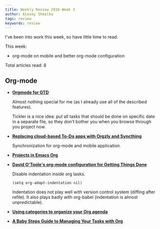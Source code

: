 ```yaml
---
title: Weekly Review 2018 Week 3
author: Alexey Shmalko
tags: review
keywords: review
---
```


I've been into work this week, so have little time to read.

This week:

- org-mode on mobile and better org-mode configuration

<!--more-->

Total articles read: 8

## Org-mode

- **[Orgmode for GTD](https://emacs.cafe/emacs/orgmode/gtd/2017/06/30/orgmode-gtd.html)**

  Almost nothing special for me (as I already use all of the described features).

  Tickler is a nice idea: put all tasks that should be done on specific date in a separate file, so they don't bother you when you browse through you project now.

- **[Replacing cloud-based To-Do apps with Orgzly and Syncthing](https://medium.com/@JosephKiran/replacing-cloud-based-to-do-apps-with-orgzly-and-syncthing-6a065419d61)**

  Synchronization for org-mode and mobile application.

- **[Projects in Emacs Org](http://sachachua.com/blog/2008/01/projects-in-emacs-org/)**
- **[David O'Toole's org-mode configuration for Getting Things Done](https://gist.github.com/dandrews/4644693)**

  Disable indentation inside org tasks.

  ```
  (setq org-adapt-indentation nil)
  ```

  Indentation does not play well with version control system (diffing after refile). It also plays badly with org-babel (indentation is almost unpredictable).

- **[Using categories to organize your Org agenda](http://sachachua.com/blog/2016/12/using-categories-organize-org-agenda/)**
- **[A Baby Steps Guide to Managing Your Tasks with Org](http://emacslife.com/baby-steps-org.html)**

